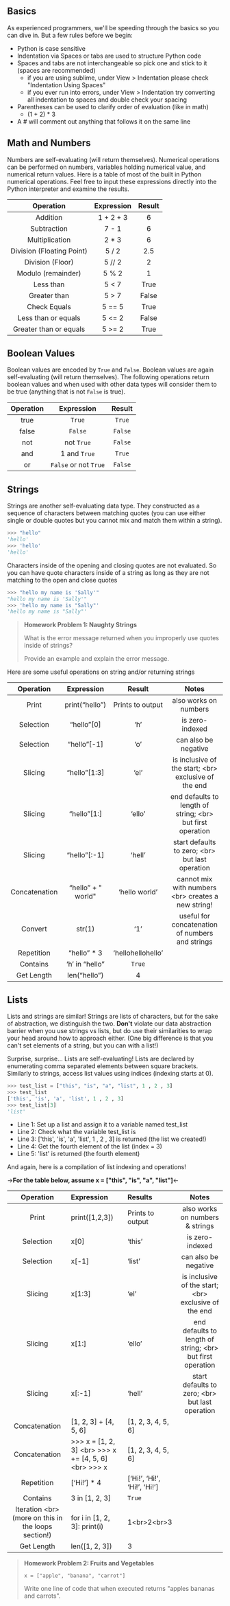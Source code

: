 ## Basics
As experienced programmers, we'll be speeding through the basics so you can dive in. But a few rules before we begin:

* Python is case sensitive
* Indentation via Spaces or tabs are used to structure Python code
* Spaces and tabs are not interchangeable so pick one and stick to it (spaces are recommended)
  * if you are using sublime, under View > Indentation please check "Indentation Using Spaces"
  * if you ever run into errors, under View > Indentation try converting all indentation to spaces and double check your spacing
* Parentheses can be used to clarify order of evaluation (like in math)
  * (1 + 2) * 3
* A # will comment out anything that follows it on the same line

## Math and Numbers
Numbers are self-evaluating (will return themselves). Numerical operations can be performed on numbers, variables holding numerical value, and numerical return values. Here is a table of most of the built in Python numerical operations. Feel free to input these expressions directly into the Python interpreter and examine the results.

<table>
<thead>
<tr>
<th style="text-align:center">Operation</th>
<th style="text-align:center">Expression</th>
<th style="text-align:center">Result</th>
</tr>
</thead>
<tbody>
<tr>
<td style="text-align:center">Addition</td>
<td style="text-align:center">1 + 2 + 3</td>
<td style="text-align:center">6</td>
</tr>
<tr>
<td style="text-align:center">Subtraction</td>
<td style="text-align:center">7 - 1</td>
<td style="text-align:center">6</td>
</tr>
<tr>
<td style="text-align:center">Multiplication</td>
<td style="text-align:center">2 * 3</td>
<td style="text-align:center">6</td>
</tr>
<tr>
<td style="text-align:center">Division (Floating Point)</td>
<td style="text-align:center">5 / 2</td>
<td style="text-align:center">2.5</td>
</tr>
<tr>
<td style="text-align:center">Division (Floor)</td>
<td style="text-align:center">5 // 2</td>
<td style="text-align:center">2</td>
</tr>
<tr>
<td style="text-align:center">Modulo (remainder)</td>
<td style="text-align:center">5 % 2</td>
<td style="text-align:center">1</td>
</tr>
<tr>
<td style="text-align:center">Less than</td>
<td style="text-align:center">5 &lt; 7</td>
<td style="text-align:center">True</td>
</tr>
<tr>
<td style="text-align:center">Greater than</td>
<td style="text-align:center">5 &gt; 7</td>
<td style="text-align:center">False</td>
</tr>
<tr>
<td style="text-align:center">Check Equals</td>
<td style="text-align:center">5 == 5</td>
<td style="text-align:center">True</td>
</tr>
<tr>
<td style="text-align:center">Less than or equals</td>
<td style="text-align:center">5 &lt;= 2</td>
<td style="text-align:center">False</td>
</tr>
<tr>
<td style="text-align:center">Greater than or equals</td>
<td style="text-align:center">5 &gt;= 2</td>
<td style="text-align:center">True</td>
</tr>
</tbody>
</table>

## Boolean Values
Boolean values are encoded by ```True``` and ```False```. Boolean values are again self-evaluating (will return themselves). The following operations return boolean values and when used with other data types will consider them to be true (anything that is not ```False``` is true).

<table>
<thead>
<tr>
<th style="text-align:center">Operation</th>
<th style="text-align:center">Expression</th>
<th style="text-align:center">Result</th>
</tr>
</thead>
<tbody>
<tr>
<td style="text-align:center">true</td>
<td style="text-align:center"><code>True</code></td>
<td style="text-align:center"><code>True</code></td>
</tr>
<tr>
<td style="text-align:center">false</td>
<td style="text-align:center"><code>False</code></td>
<td style="text-align:center"><code>False</code></td>
</tr>
<tr>
<td style="text-align:center">not</td>
<td style="text-align:center">not <code>True</code></td>
<td style="text-align:center"><code>False</code></td>
</tr>
<tr>
<td style="text-align:center">and</td>
<td style="text-align:center">1 and <code>True</code></td>
<td style="text-align:center"><code>True</code></td>
</tr>
<tr>
<td style="text-align:center">or</td>
<td style="text-align:center"><code>False</code> or not <code>True</code></td>
<td style="text-align:center"><code>False</code></td>
</tr>
</tbody>
</table>

## Strings
Strings are another self-evaluating data type. They constructed as a sequence of characters between matching quotes (you can use either single or double quotes but you cannot mix and match them within a string). 

```python
>>> "hello"
'hello'
>>> 'hello'
'hello'
```
Characters inside of the opening and closing quotes are not evaluated. So you can have quote characters inside of a string as long as they are not matching to the open and close quotes

```python
>>> "hello my name is 'Sally'"
"hello my name is 'Sally'"
>>> 'hello my name is "Sally"'
'hello my name is "Sally"'
```
> **Homework Problem 1: Naughty Strings**
>
>What is the error message returned when you improperly use quotes inside of strings?
>
>Provide an example and explain the error message.

Here are some useful operations on string and/or returning strings

<table>
<thead>
<tr>
<th style="text-align:center">Operation</th>
<th style="text-align:center">Expression</th>
<th style="text-align:center">Result</th>
<th style="text-align:center">Notes</th>
</tr>
</thead>
<tbody>
<tr>
<td style="text-align:center">Print</td>
<td style="text-align:center">print(“hello”)</td>
<td style="text-align:center">Prints to output</td>
<td style="text-align:center">also works on numbers</td>
</tr>
<tr>
<td style="text-align:center">Selection</td>
<td style="text-align:center">“hello”[0]</td>
<td style="text-align:center">‘h’</td>
<td style="text-align:center">is zero-indexed</td>
</tr>
<tr>
<td style="text-align:center">Selection</td>
<td style="text-align:center">“hello”[-1]</td>
<td style="text-align:center">‘o’</td>
<td style="text-align:center">can also be negative</td>
</tr>
<tr>
<td style="text-align:center">Slicing</td>
<td style="text-align:center">“hello”[1:3]</td>
<td style="text-align:center">‘el’</td>
<td style="text-align:center">is inclusive of the start; &lt;br&gt; exclusive of the end</td>
</tr>
<tr>
<td style="text-align:center">Slicing</td>
<td style="text-align:center">“hello”[1:]</td>
<td style="text-align:center">‘ello’</td>
<td style="text-align:center">end defaults to length of string; &lt;br&gt; but first operation</td>
</tr>
<tr>
<td style="text-align:center">Slicing</td>
<td style="text-align:center">“hello”[:-1]</td>
<td style="text-align:center">‘hell’</td>
<td style="text-align:center">start defaults to zero; &lt;br&gt; but last operation</td>
</tr>
<tr>
<td style="text-align:center">Concatenation</td>
<td style="text-align:center">“hello” + &quot; world&quot;</td>
<td style="text-align:center">‘hello world’</td>
<td style="text-align:center">cannot mix with numbers &lt;br&gt; creates a new string!</td>
</tr>
<tr>
<td style="text-align:center">Convert</td>
<td style="text-align:center">str(1)</td>
<td style="text-align:center">‘1’</td>
<td style="text-align:center">useful for concatenation of numbers and strings</td>
</tr>
<tr>
<td style="text-align:center">Repetition</td>
<td style="text-align:center">“hello” * 3</td>
<td style="text-align:center">‘hellohellohello’</td>
<td style="text-align:center"></td>
</tr>
<tr>
<td style="text-align:center">Contains</td>
<td style="text-align:center">‘h’ in “hello”</td>
<td style="text-align:center"><code>True</code></td>
<td style="text-align:center"></td>
</tr>
<tr>
<td style="text-align:center">Get Length</td>
<td style="text-align:center">len(“hello”)</td>
<td style="text-align:center">4</td>
<td style="text-align:center"></td>
</tr>
</tbody>
</table>

## Lists
Lists and strings are similar! Strings are lists of characters, but for the sake of abstraction, we distinguish the two. **Don't** violate our data abstraction barrier when you use strings vs lists, but do use their similarities to wrap your head around how to approach either. (One big difference is that you can't set elements of a string, but you can with a list!)

Surprise, surprise... Lists are self-evaluating! Lists are declared by enumerating comma separated elements between square brackets. Similarly to strings, access list values using indices (indexing starts at 0).

```python
>>> test_list = ["this", "is", "a", "list", 1 , 2 , 3]
>>> test_list
['this', 'is', 'a', 'list', 1 , 2 , 3]
>>> test_list[3]
'list'
```

* Line 1: Set up a list and assign it to a variable named test_list
* Line 2: Check what the variable test_list is
* Line 3: ['this', 'is', 'a', 'list', 1 , 2 , 3] is returned (the list we created!)
* Line 4: Get the fourth element of the list (index = 3)
* Line 5: 'list' is returned (the fourth element)

And again, here is a compilation of list indexing and operations!

->**For the table below, assume x = ["this", "is", "a", "list"]**<-

<table>
<thead>
<tr>
<th style="text-align:center">Operation</th>
<th style="text-align:left">Expression</th>
<th style="text-align:left">Results</th>
<th style="text-align:center">Notes</th>
</tr>
</thead>
<tbody>
<tr>
<td style="text-align:center">Print</td>
<td style="text-align:left">print([1,2,3])</td>
<td style="text-align:left">Prints to output</td>
<td style="text-align:center">also works on numbers &amp; strings</td>
</tr>
<tr>
<td style="text-align:center">Selection</td>
<td style="text-align:left">x[0]</td>
<td style="text-align:left">‘this’</td>
<td style="text-align:center">is zero-indexed</td>
</tr>
<tr>
<td style="text-align:center">Selection</td>
<td style="text-align:left">x[-1]</td>
<td style="text-align:left">‘list’</td>
<td style="text-align:center">can also be negative</td>
</tr>
<tr>
<td style="text-align:center">Slicing</td>
<td style="text-align:left">x[1:3]</td>
<td style="text-align:left">‘el’</td>
<td style="text-align:center">is inclusive of the start; &lt;br&gt; exclusive of the end</td>
</tr>
<tr>
<td style="text-align:center">Slicing</td>
<td style="text-align:left">x[1:]</td>
<td style="text-align:left">‘ello’</td>
<td style="text-align:center">end defaults to length of string; &lt;br&gt; but first operation</td>
</tr>
<tr>
<td style="text-align:center">Slicing</td>
<td style="text-align:left">x[:-1]</td>
<td style="text-align:left">‘hell’</td>
<td style="text-align:center">start defaults to zero; &lt;br&gt; but last operation</td>
</tr>
<tr>
<td style="text-align:center">Concatenation</td>
<td style="text-align:left">[1, 2, 3] + [4, 5, 6]</td>
<td style="text-align:left">[1, 2, 3, 4, 5, 6]</td>
<td style="text-align:center"></td>
</tr>
<tr>
<td style="text-align:center">Concatenation</td>
<td style="text-align:left">&gt;&gt;&gt; x = [1, 2, 3] &lt;br&gt; &gt;&gt;&gt; x += [4, 5, 6] &lt;br&gt; &gt;&gt;&gt; x</td>
<td style="text-align:left">[1, 2, 3, 4, 5, 6]</td>
<td style="text-align:center"></td>
</tr>
<tr>
<td style="text-align:center">Repetition</td>
<td style="text-align:left">[‘Hi!’] * 4</td>
<td style="text-align:left">[‘Hi!’, ‘Hi!’, ‘Hi!’, ‘Hi!’]</td>
<td style="text-align:center"></td>
</tr>
<tr>
<td style="text-align:center">Contains</td>
<td style="text-align:left">3 in [1, 2, 3]</td>
<td style="text-align:left"><code>True</code></td>
<td style="text-align:center"></td>
</tr>
<tr>
<td style="text-align:center">Iteration &lt;br&gt; (more on this in the loops section!)</td>
<td style="text-align:left">for i in [1, 2, 3]: print(i)</td>
<td style="text-align:left">1&lt;br&gt;2&lt;br&gt;3</td>
<td style="text-align:center"></td>
</tr>
<tr>
<td style="text-align:center">Get Length</td>
<td style="text-align:left">len([1, 2, 3])</td>
<td style="text-align:left">3</td>
<td style="text-align:center"></td>
</tr>
</tbody>
</table>

> **Homework Problem 2: Fruits and Vegetables**
>
> ```x = ["apple", "banana", "carrot"]```
>
> Write one line of code that when executed returns "apples bananas and carrots". 
